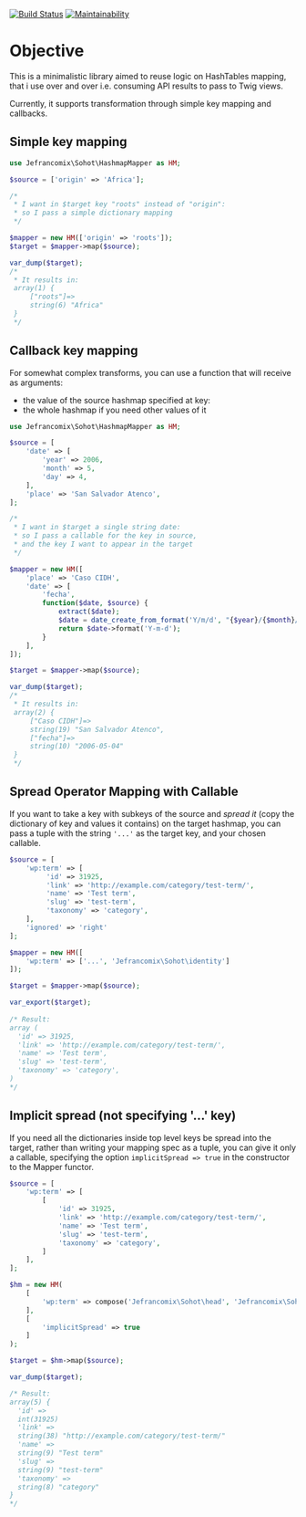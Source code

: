 [![Build Status](https://travis-ci.org/tzkmx/sohot.svg?branch=master)](https://travis-ci.org/tzkmx/sohot) [![Maintainability](https://api.codeclimate.com/v1/badges/bdc511cc3f3a39dca72b/maintainability)](https://codeclimate.com/github/tzkmx/sohot/maintainability)

# Objective

This is a minimalistic library aimed to reuse logic
on HashTables mapping, that i use over and over i.e.
consuming API results to pass to Twig views.

Currently, it supports transformation through simple
key mapping and callbacks.

## Simple key mapping

```php
use Jefrancomix\Sohot\HashmapMapper as HM;

$source = ['origin' => 'Africa'];

/*
 * I want in $target key "roots" instead of "origin":
 * so I pass a simple dictionary mapping
 */

$mapper = new HM(['origin' => 'roots']);
$target = $mapper->map($source);

var_dump($target);
/*
 * It results in:
 array(1) {
     ["roots"]=>
     string(6) "Africa"
 }
 */
```

## Callback key mapping

For somewhat complex transforms, you can use a function
that will receive as arguments:
- the value of the source hashmap specified at key:
- the whole hashmap if you need other values of it

```php
use Jefrancomix\Sohot\HashmapMapper as HM;

$source = [
    'date' => [
        'year' => 2006,
        'month' => 5,
        'day' => 4,
    ],
    'place' => 'San Salvador Atenco',
];

/*
 * I want in $target a single string date:
 * so I pass a callable for the key in source,
 * and the key I want to appear in the target
 */

$mapper = new HM([
    'place' => 'Caso CIDH',
    'date' => [
        'fecha',
        function($date, $source) {
            extract($date);
            $date = date_create_from_format('Y/m/d', "{$year}/{$month}/{$day}");
            return $date->format('Y-m-d');
        }
    ],
]);

$target = $mapper->map($source);

var_dump($target);
/*
 * It results in:
 array(2) {
     ["Caso CIDH"]=>
     string(19) "San Salvador Atenco",
     ["fecha"]=>
     string(10) "2006-05-04"
 }
 */
```

## Spread Operator Mapping with Callable

If you want to take a key with subkeys of the source and _spread it_ (copy
the dictionary of key and values it contains) on the target hashmap, you
can pass a tuple with the string `'...'` as the target key, and your chosen callable.

```php
$source = [
    'wp:term' => [
         'id' => 31925,
         'link' => 'http://example.com/category/test-term/',
         'name' => 'Test term',
         'slug' => 'test-term',
         'taxonomy' => 'category',
    ],
    'ignored' => 'right'
];

$mapper = new HM([
    'wp:term' => ['...', 'Jefrancomix\Sohot\identity']
]);

$target = $mapper->map($source);

var_export($target);
    
/* Result:
array (
  'id' => 31925,
  'link' => 'http://example.com/category/test-term/',
  'name' => 'Test term',
  'slug' => 'test-term',
  'taxonomy' => 'category',
)
*/
```

## Implicit spread (not specifying '...' key)

If you need all the dictionaries inside top level keys be spread into the
target, rather than writing your mapping spec as a tuple, you can give it
only a callable, specifying the option `implicitSpread => true` in the
constructor to the Mapper functor.

```php
$source = [
    'wp:term' => [
        [
            'id' => 31925,
            'link' => 'http://example.com/category/test-term/',
            'name' => 'Test term',
            'slug' => 'test-term',
            'taxonomy' => 'category',
        ]
    ],
];

$hm = new HM(
    [
        'wp:term' => compose('Jefrancomix\Sohot\head', 'Jefrancomix\Sohot\identity'),
    ],
    [
        'implicitSpread' => true
    ]
);

$target = $hm->map($source);

var_dump($target);

/* Result:
array(5) {
  'id' =>
  int(31925)
  'link' =>
  string(38) "http://example.com/category/test-term/"
  'name' =>
  string(9) "Test term"
  'slug' =>
  string(9) "test-term"
  'taxonomy' =>
  string(8) "category"
}
*/
 ``` 

